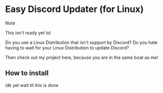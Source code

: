 # Easy Discord Updater (for Linux)

> [!NOTE]
> This isn't ready yet lol

Do you use a Linux Distribution that isn't support by Discord? Do you hate having to wait for your Linux Distribution to update Discord?

Then check out my project here, because you are in the same boat as me!

## How to install

idk yet wait til this is done
